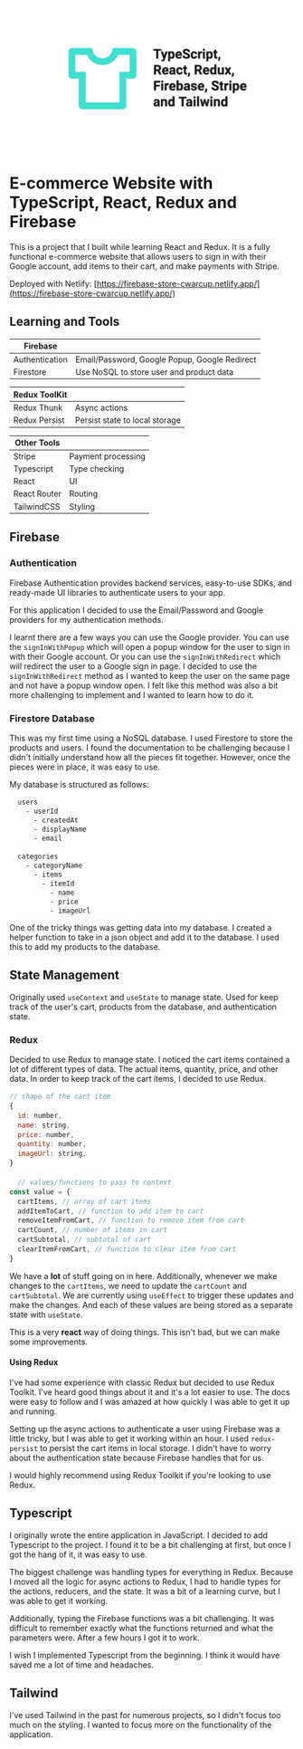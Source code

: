 ![Site image](public/twitter-card.jpg)

#  E-commerce Website with TypeScript, React, Redux and Firebase

This is a project that I built while learning React and Redux. It is a fully functional e-commerce website that allows users to sign in with their Google account, add items to their cart, and make payments with Stripe. 

Deployed with Netlify: [https://firebase-store-cwarcup.netlify.app/](https://firebase-store-cwarcup.netlify.app/)

## Learning and Tools

| Firebase       |                                               |
| -------------- | --------------------------------------------- |
| Authentication | Email/Password, Google Popup, Google Redirect |
| Firestore      | Use NoSQL to store user and product data      |

| Redux ToolKit |                                |
| ------------- | ------------------------------ |
| Redux Thunk   | Async actions                  |
| Redux Persist | Persist state to local storage |

| Other Tools  |                    |
| ------------ | ------------------ |
| Stripe       | Payment processing |
| Typescript   | Type checking      |
| React        | UI                 |
| React Router | Routing            |
| TailwindCSS  | Styling            |

## Firebase
### Authentication

Firebase Authentication provides backend services, easy-to-use SDKs, and ready-made UI libraries to authenticate users to your app. 

For this application I decided to use the Email/Password and Google providers for my authentication methods. 

I learnt there are a few ways you can use the Google provider. You can use the `signInWithPopup` which will open a popup window for the user to sign in with their Google account. Or you can use the `signInWithRedirect` which will redirect the user to a Google sign in page. I decided to use the `signInWithRedirect` method as I wanted to keep the user on the same page and not have a popup window open. I felt like this method was also a bit more challenging to implement and I wanted to learn how to do it.

### Firestore Database

This was my first time using a NoSQL database. I used Firestore to store the products and users. I found the documentation to be challenging because I didn't initially understand how all the pieces fit together. However, once the pieces were in place, it was easy to use.

My database is structured as follows:

```
  users
    - userId
      - createdAt
      - displayName
      - email

  categories
    - categoryName
      - items
        - itemId
          - name
          - price
          - imageUrl
```

One of the tricky things was getting data into my database. I created a helper function to take in a json object and add it to the database. I used this to add my products to the database.

## State Management

Originally used `useContext` and `useState` to manage state. Used for keep track of the user's cart, products from the database, and authentication state.

### Redux

Decided to use Redux to manage state. I noticed the cart items contained a lot of different types of data. The actual items, quantity, price, and other data. In order to keep track of the cart items, I decided to use Redux. 

```js
// shape of the cart item
{
  id: number,
  name: string,
  price: number,
  quantity: number, 
  imageUrl: string,
}

  // values/functions to pass to context
const value = {
  cartItems, // array of cart items
  addItemToCart, // function to add item to cart
  removeItemFromCart, // function to remove item from cart
  cartCount, // number of items in cart
  cartSubtotal, // subtotal of cart
  clearItemFromCart, // function to clear item from cart
}
```

We have a **lot** of stuff going on in here. Additionally, whenever we make changes to the `cartItems`, we need to update the `cartCount` and `cartSubtotal`. We are currently using `useEffect` to trigger these updates and make the changes. And each of these values are being stored as a separate state with `useState`. 

This is a very **react** way of doing things. This isn't bad, but we can make some improvements.

#### Using Redux

I've had some experience with  classic Redux but decided to use Redux Toolkit. I've heard good things about it and it's a lot easier to use. The docs were easy to follow and I was amazed at how quickly I was able to get it up and running. 

Setting up the async actions to authenticate a user using Firebase was a little tricky, but I was able to get it working within an hour. I used `redux-persist` to persist the cart items in local storage. I didn't have to worry about the authentication state because Firebase handles that for us. 

I would highly recommend using Redux Toolkit if you're looking to use Redux.

## Typescript

I originally wrote the entire application in JavaScript. I decided to add Typescript to the project. I found it to be a bit challenging at first, but once I got the hang of it, it was easy to use. 

The biggest challenge was handling types for everything in Redux. Because I moved all the logic for async actions to Redux, I had to handle types for the actions, reducers, and the state. It was a bit of a learning curve, but I was able to get it working.

Additionally, typing the Firebase functions was a bit challenging. It was difficult to remember exactly what the functions returned and what the parameters were. After a few hours I got it to work. 

I wish I implemented Typescript from the beginning. I think it would have saved me a lot of time and headaches.

## Tailwind

I've used Tailwind in the past for numerous projects, so I didn't focus too much on the styling. I wanted to focus more on the functionality of the application.
